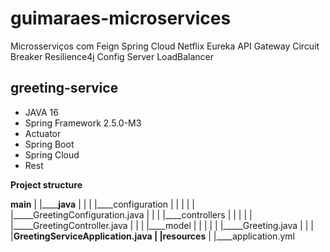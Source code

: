 # guimaraes-microservices
Microsserviços com Feign Spring Cloud Netflix Eureka API Gateway Circuit Breaker Resilience4j Config Server LoadBalancer

## greeting-service
- JAVA 16
- Spring Framework 2.5.0-M3
- Actuator
- Spring Boot
- Spring Cloud
- Rest

**Project structure**

**main**
|
|____**java**
|       |
|       |____configuration
|       |        |
|       |        |_____GreetingConfiguration.java
|       | 
|       |____controllers
|       |        |
|       |        |_____GreetingController.java
|       |
|       |____model
|       |        |
|       |        |_____Greeting.java
|       |
|       |____GreetingServiceApplication.java
|
|____**resources**
    |
    |____application.yml












